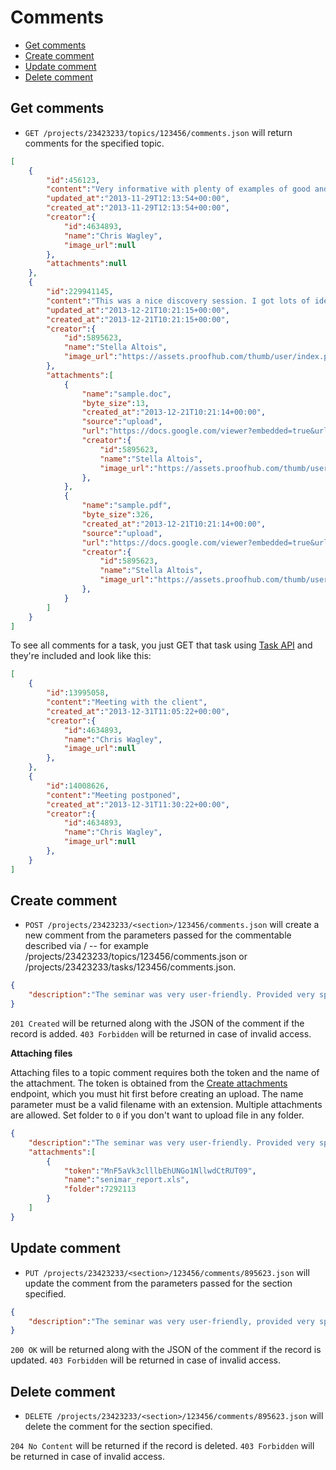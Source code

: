 Comments
====================

* [Get comments](#get-comments)
* [Create comment](#create-comment)
* [Update comment](#update-comment)
* [Delete comment](#delete-comment)

Get comments
----------------

* `GET /projects/23423233/topics/123456/comments.json` will return comments for the specified topic. 

```json
[
	{
		"id":456123,
		"content":"Very informative with plenty of examples of good and not-so-good Web marketing.",
		"updated_at":"2013-11-29T12:13:54+00:00",
		"created_at":"2013-11-29T12:13:54+00:00",
		"creator":{
			"id":4634893,
			"name":"Chris Wagley",
			"image_url":null
		},
		"attachments":null
	},
	{
		"id":229941145,
		"content":"This was a nice discovery session. I got lots of ideas for marketing on the Web.",
		"updated_at":"2013-12-21T10:21:15+00:00",
		"created_at":"2013-12-21T10:21:15+00:00",
		"creator":{
			"id":5895623,
			"name":"Stella Altois",
			"image_url":"https://assets.proofhub.com/thumb/user/index.php?width=80&height=80&cropratio=1:1&image=123456/812b4ba287f5ee0bc9d43bbf5bbe87fb1370073119.jpg"
		},
		"attachments":[
			{
				"name":"sample.doc",
				"byte_size":13,
				"created_at":"2013-12-21T10:21:14+00:00",
				"source":"upload",
				"url":"https://docs.google.com/viewer?embedded=true&url=https%3A%2F%2Fsdp_.proofhub.com%2Fview%2Fdoc%2F%3F2176707%2F43981916%2F812b4ba287f5ee0bc9d43bbf5bbe87fb13876212745m%2F16a5c52b4f18a1fbf244076189d2c447%2Fsample.doc",
				"creator":{
					"id":5895623,
					"name":"Stella Altois",
					"image_url":"https://assets.proofhub.com/thumb/user/index.php?width=80&height=80&cropratio=1:1&image=123456/812b4ba287f5ee0bc9d43bbf5bbe87fb1370073119.jpg"
				},
			},
			{
				"name":"sample.pdf",
				"byte_size":326,
				"created_at":"2013-12-21T10:21:14+00:00",
				"source":"upload",
				"url":"https://docs.google.com/viewer?embedded=true&url=https%3A%2F%2Fsdp_.proofhub.com%2Fview%2Fdoc%2F%3F2176707%2F43981916%2F812b4ba287f5ee0bc9d43bbf5bbe87fb1387621274h6%2F5928e0d04f89687c55d9d870805588f0%2Fsample.pdf",
				"creator":{
					"id":5895623,
					"name":"Stella Altois",
					"image_url":"https://assets.proofhub.com/thumb/user/index.php?width=80&height=80&cropratio=1:1&image=123456/812b4ba287f5ee0bc9d43bbf5bbe87fb1370073119.jpg"
				},
			}
		]
	}
]
```
To see all comments for a task, you just GET that task using [Task API](https://github.com/sdplabs/proofhub-api/blob/master/sections/tasks.md#get-task) and they're included and look like this:

```json
[
	{
		"id":13995058,
		"content":"Meeting with the client",
		"created_at":"2013-12-31T11:05:22+00:00",
		"creator":{
			"id":4634893,
			"name":"Chris Wagley",
			"image_url":null
		},
	},
	{
		"id":14008626,
		"content":"Meeting postponed",
		"created_at":"2013-12-31T11:30:22+00:00",
		"creator":{
			"id":4634893,
			"name":"Chris Wagley",
			"image_url":null
		},
	}
]
```

Create comment
----------------

* `POST /projects/23423233/<section>/123456/comments.json` will create a new comment from the parameters passed for the commentable described via / -- for example /projects/23423233/topics/123456/comments.json or /projects/23423233/tasks/123456/comments.json. 

```json
{
	"description":"The seminar was very user-friendly. Provided very specific and useful info"
}
```

`201 Created` will be returned along with the JSON of the comment if the record is added. `403 Forbidden` will be returned in case of invalid access.

**Attaching files**

Attaching files to a topic comment requires both the token and the name of the attachment. The token is obtained from the [Create attachments](
https://github.com/sdplabs/proofhub-api/blob/master/sections/attachemnts.md#create-attachment) endpoint, which you must hit first before creating an upload. The name parameter must be a valid filename with an extension. Multiple attachments are allowed. Set folder to `0` if you don't want to upload file in any folder.

```json
{
	"description":"The seminar was very user-friendly. Provided very specific and useful info",
	"attachments":[
		{
			"token":"MnF5aVk3clllbEhUNGo1NllwdCtRUT09",
			"name":"senimar_report.xls",
			"folder":7292113
		}
	]
}
```

Update comment
----------------

* `PUT /projects/23423233/<section>/123456/comments/895623.json` will update the comment from the parameters passed for the section specified. 


```json
{
	"description":"The seminar was very user-friendly, provided very specific and useful info."
}
```

`200 OK` will be returned along with the JSON of the comment if the record is updated. `403 Forbidden` will be returned in case of invalid access.

Delete comment
----------------

* `DELETE /projects/23423233/<section>/123456/comments/895623.json` will delete the comment for the section specified. 

`204 No Content` will be returned if the record is deleted. `403 Forbidden` will be returned in case of invalid access.
